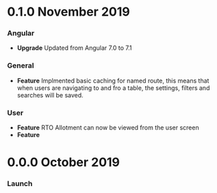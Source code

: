 <a name="0.1.0"></a>
# 0.1.0 November 2019

### Angular 
* **Upgrade** Updated from Angular 7.0 to 7.1 

### General
* **Feature** Implmented basic caching for named route, this means that when users are navigating to and fro a table, the settings, filters and searches will be saved.
	
### User
* **Feature** RTO Allotment can now be viewed from the user screen
* **Feature**

<a name="0.0.0"></a>
# 0.0.0 October 2019

### Launch